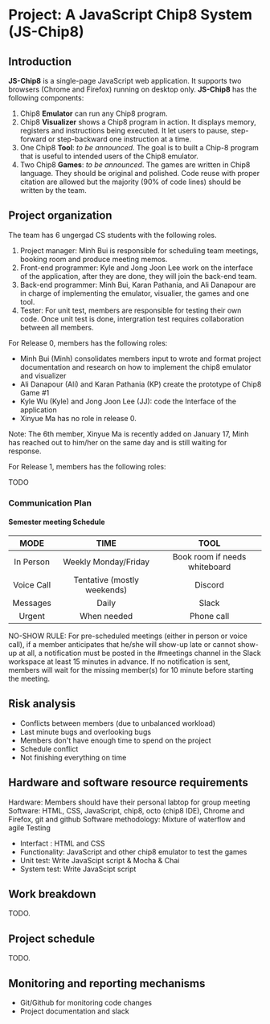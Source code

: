 # Project: A JavaScript Chip8 System (JS-Chip8)

## Introduction 

**JS-Chip8** is a single-page JavaScript web application. It supports two browsers (Chrome and Firefox) running on desktop only. **JS-Chip8** has the following components:

1. Chip8 **Emulator** can run any Chip8 program.   
2. Chip8 **Visualizer** shows a Chip8 program in action. It displays memory, registers and instructions being executed. It let users to pause, step-forward or step-backward one instruction at a time. 
3. One Chip8 **Tool**: *to be announced*. The goal is to built a Chip-8 program that is useful to intended users of the Chip8 emulator.  
4. Two Chip8 **Games**:  *to be announced*. The games are written in Chip8 language. They should be original and polished. Code reuse with proper citation are allowed but the majority (90% of code lines) should be written by the team. 

## Project organization

The team has 6 ungergad CS students with the following roles. 

1. Project manager: Minh Bui is responsible for scheduling team meetings, booking room and produce meeting memos. 
2. Front-end programmer: Kyle and Jong Joon Lee work on the interface of the application, after they are done, they will join the back-end team.  
3. Back-end programmer: Minh Bui, Karan Pathania, and Ali Danapour are in charge of implementing the emulator, visualier, the games and one tool. 
4. Tester: For unit test, members are responsible for testing their own code. Once unit test is done, intergration test requires collaboration between all members.

For Release 0, members has the following roles:

- Minh Bui (Minh) consolidates members input to wrote and format project documentation and research on how to implement the chip8 emulator and visualizer 
- Ali Danapour (Ali) and Karan Pathania (KP) create the prototype of Chip8 Game #1
- Kyle Wu (Kyle) and Jong Joon Lee (JJ): code the Interface of the application 
- Xinyue Ma has no role in release 0.  

Note: The 6th member, Xinyue Ma is recently added on January 17, Minh has reached out to him/her on the same day and is still waiting for response. 

For Release 1, members has the following roles:

TODO

### Communication Plan 

#### Semester meeting Schedule 

|   MODE	|   TIME	|   TOOL|
|:-:	|:-:	|:-:	|
| In Person 	|  Weekly Monday/Friday	|   Book room if needs whiteboard	|
|  Voice Call 	|   Tentative (mostly weekends)	|   Discord	|
|  Messages 	|   Daily	|   Slack	|
|  Urgent 	|   When needed	|   Phone call	|

NO-SHOW RULE: For pre-scheduled meetings (either in person or voice call), if a member anticipates that he/she will show-up late or cannot show-up at all, a notification must be posted in the #meetings channel in the Slack workspace at least 15 minutes in advance. If no notification is sent, members will wait for the missing member(s) for 10 minute before starting the meeting. 

## Risk analysis

- Conflicts between members (due to unbalanced workload) 
- Last minute bugs and overlooking bugs 
- Members don't have enough time to spend on the project 
- Schedule conflict 
- Not finishing everything on time

## Hardware and software resource requirements

Hardware: Members should have their personal labtop for group meeting
Software: HTML, CSS, JavaScript, chip8, octo (chip8 IDE), Chrome and Firefox, git and github
Software methodology: Mixture of waterflow and agile
Testing
- Interfact : HTML and CSS
- Functionality: JavaScript and other chip8 emulator to test the games
- Unit test: Write JavaScipt script & Mocha & Chai 
- System test: Write JavaScipt script 

## Work breakdown

TODO.

## Project schedule

TODO.

## Monitoring and reporting mechanisms

- Git/Github for monitoring code changes 
- Project documentation and slack 

